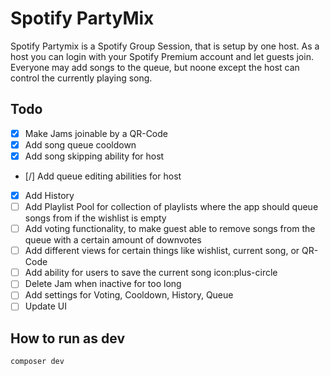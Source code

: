 # Spotify PartyMix

Spotify Partymix is a Spotify Group Session, that is setup by one host. As a host you can login with your Spotify Premium account and let guests join. Everyone may add songs to the queue, but noone except the host can control the currently playing song.

## Todo

-   [x] Make Jams joinable by a QR-Code
-   [x] Add song queue cooldown
-   [x] Add song skipping ability for host
-   [/] Add queue editing abilities for host
-   [x] Add History
-   [ ] Add Playlist Pool for collection of playlists where the app should queue songs from if the wishlist is empty
-   [ ] Add voting functionality, to make guest able to remove songs from the queue with a certain amount of downvotes
-   [ ] Add different views for certain things like wishlist, current song, or QR-Code
-   [ ] Add ability for users to save the current song icon:plus-circle
-   [ ] Delete Jam when inactive for too long
-   [ ] Add settings for Voting, Cooldown, History, Queue
-   [ ] Update UI

## How to run as dev

`composer dev`
